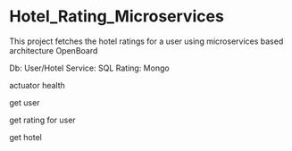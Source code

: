 # Hotel_Rating_Microservices
This project fetches the hotel ratings for a user using microservices based architecture
OpenBoard

Db: User/Hotel Service: SQL
Rating: Mongo

actuator health
<!-- http://localhost:8081/actuator/health -->
get user
<!-- localhost:8081/users/16019b5b-dbb3-4828-bf1c-f2ba6092aec8 -->

get rating for user
<!-- http://localhost:8083/ratings/users/16019b5b-dbb3-4828-bf1c-f2ba6092aec8 -->

get hotel
<!-- localhost:8082/hotels/1494dfd8-aeeb-4c49-94b4-88f28901351f -->